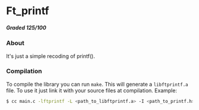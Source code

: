 # Ft_printf
##### Graded 125/100

### About
It's just a simple recoding of printf().

### Compilation
To compile the library you can run `make`. This will generate a `libftprintf.a` file. To use it just link it with your source files at compilation. Example:
```sh
$ cc main.c -lftprintf -L <path_to_libftprintf.a> -I <path_to_printf.h>
```
